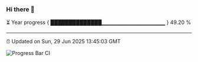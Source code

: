 ### Hi there 👋

⏳ Year progress { ██████████████▁▁▁▁▁▁▁▁▁▁▁▁▁▁▁▁ } 49.20 %

---

⏰ Updated on Sun, 29 Jun 2025 13:45:03 GMT

![Progress Bar CI](https://github.com/IshwaranRudhara/GIT-ACTION/workflows/Progress%20Bar%20CI/badge.svg)
